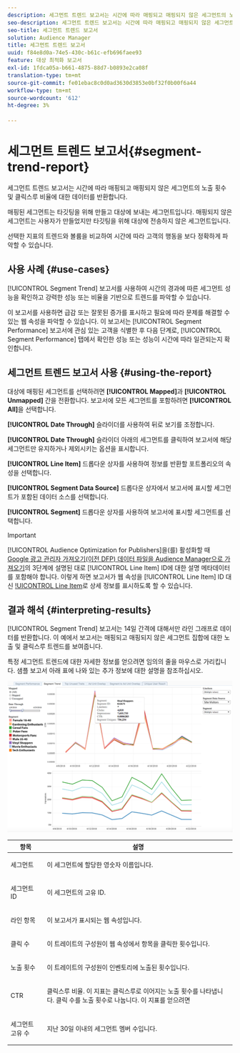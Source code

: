 ```yaml
---
description: 세그먼트 트렌드 보고서는 시간에 따라 매핑되고 매핑되지 않은 세그먼트의 노출 횟수 및 클릭스루 비율에 대한 데이터를 반환합니다. 매핑된 세그먼트는 타깃팅을 위해 만들고 대상에 보내는 세그먼트입니다. 매핑되지 않은 세그먼트는 사용자가 만들었지만 타깃팅을 위해 대상에 전송하지 않은 세그먼트입니다. 선택한 지표의 트렌드와 볼륨을 비교하여 시간에 따라 고객의 행동을 보다 정확하게 파악할 수 있습니다.
seo-description: 세그먼트 트렌드 보고서는 시간에 따라 매핑되고 매핑되지 않은 세그먼트의 노출 횟수 및 클릭스루 비율에 대한 데이터를 반환합니다. 매핑된 세그먼트는 타깃팅을 위해 만들고 대상에 보내는 세그먼트입니다. 매핑되지 않은 세그먼트는 사용자가 만들었지만 타깃팅을 위해 대상에 전송하지 않은 세그먼트입니다. 선택한 지표의 트렌드와 볼륨을 비교하여 시간에 따라 고객의 행동을 보다 정확하게 파악할 수 있습니다.
seo-title: 세그먼트 트렌드 보고서
solution: Audience Manager
title: 세그먼트 트렌드 보고서
uuid: f84e8d0a-74e5-430c-b61c-efb696faee93
feature: 대상 최적화 보고서
exl-id: 1fdca05a-b661-4875-88d7-b0893e2ca08f
translation-type: tm+mt
source-git-commit: fe01ebac8c0d0ad3630d3853e0bf32f0b00f6a44
workflow-type: tm+mt
source-wordcount: '612'
ht-degree: 3%

---
```


# 세그먼트 트렌드 보고서{#segment-trend-report}

세그먼트 트렌드 보고서는 시간에 따라 매핑되고 매핑되지 않은 세그먼트의 노출 횟수 및 클릭스루 비율에 대한 데이터를 반환합니다.

매핑된 세그먼트는 타깃팅을 위해 만들고 대상에 보내는 세그먼트입니다. 매핑되지 않은 세그먼트는 사용자가 만들었지만 타깃팅을 위해 대상에 전송하지 않은 세그먼트입니다.

선택한 지표의 트렌드와 볼륨을 비교하여 시간에 따라 고객의 행동을 보다 정확하게 파악할 수 있습니다.

## 사용 사례 {#use-cases}

[!UICONTROL Segment Trend] 보고서를 사용하여 시간의 경과에 따른 세그먼트 성능을 확인하고 강력한 성능 또는 비율을 기반으로 트렌드를 파악할 수 있습니다.

이 보고서를 사용하면 급감 또는 잘못된 증가를 표시하고 필요에 따라 문제를 해결할 수 있는 웹 속성을 파악할 수 있습니다. 이 보고서는 [!UICONTROL Segment Performance] 보고서에 관심 있는 고객을 식별한 후 다음 단계로, [!UICONTROL Segment Performance] 탭에서 확인한 성능 또는 성능이 시간에 따라 일관되는지 확인합니다.

## 세그먼트 트렌드 보고서 사용 {#using-the-report}

대상에 매핑된 세그먼트를 선택하려면 **[!UICONTROL Mapped]**&#x200B;과 **[!UICONTROL Unmapped]** 간을 전환합니다. 보고서에 모든 세그먼트를 포함하려면 **[!UICONTROL All]**&#x200B;을 선택합니다.

**[!UICONTROL Date Through]** 슬라이더를 사용하여 뒤로 보기를 조정합니다.

**[!UICONTROL Date Through]** 슬라이더 아래의 세그먼트를 클릭하여 보고서에 해당 세그먼트만 유지하거나 제외시키는 옵션을 표시합니다.

**[!UICONTROL Line Item]** 드롭다운 상자를 사용하여 정보를 반환할 포트폴리오의 속성을 선택합니다.

**[!UICONTROL Segment Data Source]** 드롭다운 상자에서 보고서에 표시할 세그먼트가 포함된 데이터 소스를 선택합니다.

**[!UICONTROL Segment]** 드롭다운 상자를 사용하여 보고서에 표시할 세그먼트를 선택합니다.

>[!IMPORTANT]
>
>[!UICONTROL Audience Optimization for Publishers]을(를) 활성화할 때 [Google 광고 관리자 가져오기(이전 DFP) 데이터 파일을 Audience Manager으로 가져오기](../../../reporting/audience-optimization-reports/aor-publishers/import-dfp.md)의 3단계에 설명된 대로 [!UICONTROL Line Item] ID에 대한 설명 메타데이터를 포함해야 합니다. 이렇게 하면 보고서가 웹 속성을 [!UICONTROL Line Item] ID 대신 [!UICONTROL Line Item](으)로 상세 정보를 표시하도록 할 수 있습니다.

## 결과 해석 {#interpreting-results}

[!UICONTROL Segment Trend] 보고서는 14일 간격에 대해서만 라인 그래프로 데이터를 반환합니다. 이 예에서 보고서는 매핑되고 매핑되지 않은 세그먼트 집합에 대한 노출 및 클릭스루 트렌드를 보여줍니다.

특정 세그먼트 트렌드에 대한 자세한 정보를 얻으려면 임의의 줄을 마우스로 가리킵니다. 샘플 보고서 아래 표에 나와 있는 추가 정보에 대한 설명을 참조하십시오.

![](assets/publisher_segment_trend.png)

<table id="table_AFE2540583C34835B04584693ADFD26A"> 
 <thead> 
  <tr> 
   <th colname="col1" class="entry"> 항목 </th> 
   <th colname="col2" class="entry"> 설명 </th> 
  </tr>
 </thead>
 <tbody> 
  <tr> 
   <td colname="col1"> <p><span class="wintitle"> 세그먼트</span> </p> </td> 
   <td colname="col2"> <p>이 세그먼트에 할당한 영숫자 이름입니다. </p> </td> 
  </tr> 
  <tr> 
   <td colname="col1"> <p><span class="wintitle"> 세그먼트 ID</span> </p> </td> 
   <td colname="col2"> <p>이 세그먼트의 고유 ID. </p> </td> 
  </tr> 
  <tr> 
   <td colname="col1"> <p><span class="wintitle"> 라인 항목</span> </p> </td> 
   <td colname="col2"> <p>이 보고서가 표시되는 웹 속성입니다. </p> </td> 
  </tr> 
  <tr> 
   <td colname="col1"> <p><span class="wintitle"> 클릭 수</span> </p> </td> 
   <td colname="col2"> <p>이 트레이트의 구성원이 웹 속성에서 항목을 클릭한 횟수입니다. </p> </td> 
  </tr> 
  <tr> 
   <td colname="col1"> <p><span class="wintitle"> 노출 횟수</span> </p> </td> 
   <td colname="col2"> <p>이 트레이트의 구성원이 인벤토리에 노출된 횟수입니다. </p> </td> 
  </tr> 
  <tr> 
   <td colname="col1"> <p><span class="wintitle"> CTR</span> </p> </td> 
   <td colname="col2"> <p>클릭스루 비율. 이 지표는 클릭스루로 이어지는 노출 횟수를 나타냅니다. 클릭 수를 노출 횟수로 나눕니다. 이 지표를 얻으려면 </p> </td> 
  </tr> 
  <tr> 
   <td colname="col1"> <p><span class="wintitle"> 세그먼트 고유 수</span> </p> </td> 
   <td colname="col2"> <p>지난 30일 이내의 세그먼트 멤버 수입니다. </p> </td> 
  </tr> 
 </tbody> 
</table>
